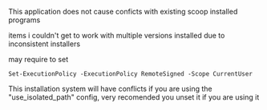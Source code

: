 This application does not cause conficts with existing scoop installed programs

items i couldn't get to work with multiple versions installed due to inconsistent installers

may require to set 

```
Set-ExecutionPolicy -ExecutionPolicy RemoteSigned -Scope CurrentUser
```

This installation system will have conflicts if you are using the "use_isolated_path" config, very recomended you unset it if you are using it